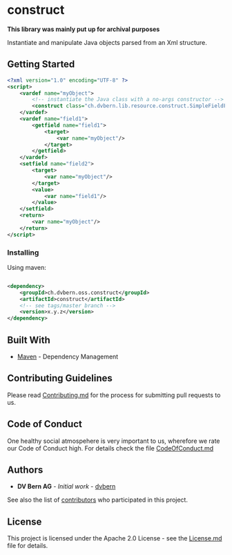 # construct

**This library was mainly put up for archival purposes**

Instantiate and manipulate Java objects parsed from an Xml structure.

## Getting Started

```xml
<?xml version="1.0" encoding="UTF-8" ?>
<script>
	<vardef name="myObject">
		<!-- instantiate the Java class with a no-args constructor -->
		<construct class="ch.dvbern.lib.resource.construct.SimpleFieldFixture"/>
	</vardef>
	<vardef name="field1">
		<getfield name="field1">
			<target>
				<var name="myObject"/>
			</target>
		</getfield>
	</vardef>
	<setfield name="field2">
		<target>
			<var name="myObject"/>
		</target>
		<value>
			<var name="field1"/>
		</value>
	</setfield>
	<return>
		<var name="myObject"/>
	</return>
</script>
```

### Installing

Using maven:

```xml

<dependency>
	<groupId>ch.dvbern.oss.construct</groupId>
	<artifactId>construct</artifactId>
	<!-- see tags/master branch -->
	<version>x.y.z</version>
</dependency>
```

## Built With

* [Maven](https://maven.apache.org/) - Dependency Management

## Contributing Guidelines

Please read [Contributing.md](CONTRIBUTING.md) for the process for submitting pull requests to us.

## Code of Conduct

One healthy social atmospehere is very important to us, wherefore we rate our Code of Conduct high. For details check
the file [CodeOfConduct.md](CODE_OF_CONDUCT.md)

## Authors

* **DV Bern AG** - *Initial work* - [dvbern](https://github.com/dvbern)

See also the list of [contributors](https://github.com/dvbern/doctemplate/contributors) who participated in this
project.

## License

This project is licensed under the Apache 2.0 License - see the [License.md](LICENSE.md) file for details.

